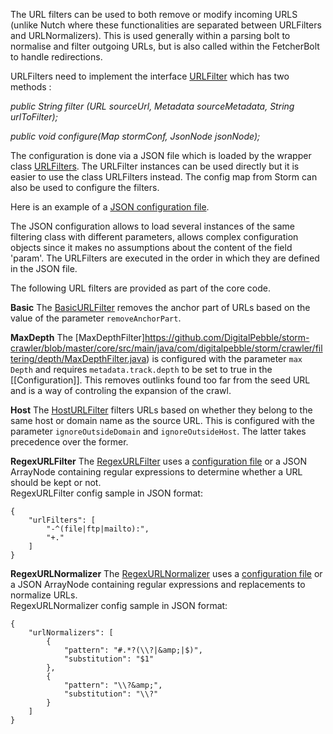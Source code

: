 The URL filters can be used to both remove or modify incoming URLS (unlike Nutch where these functionalities are separated between URLFilters and URLNormalizers). This is used generally within a parsing bolt to normalise and filter outgoing URLs, but is also called within the FetcherBolt to handle redirections.

URLFilters need to implement the interface [URLFilter](https://github.com/DigitalPebble/storm-crawler/blob/master/core/src/main/java/com/digitalpebble/storm/crawler/filtering/URLFilter.java) which has two methods : 

_public String filter (URL sourceUrl, Metadata sourceMetadata,
            String urlToFilter);_

_public void configure(Map stormConf, JsonNode jsonNode);_

The configuration is done via a JSON file which is loaded by the wrapper class [URLFilters](https://github.com/DigitalPebble/storm-crawler/blob/master/core/src/main/java/com/digitalpebble/storm/crawler/filtering/URLFilters.java). The URLFilter instances can be used directly but it is easier to use the class URLFilters instead. The config map from Storm can also be used to configure the filters.

Here is an example of a [JSON configuration file](https://github.com/DigitalPebble/storm-crawler/blob/master/core/src/main/resources/urlfilters.json).

The JSON configuration allows to load several instances of the same filtering class with different parameters,  allows complex configuration objects since it makes no assumptions about the content of the field 'param'. The URLFilters are executed in the order in which they are defined in the JSON file.

The following URL filters are provided as part of the core code.

**Basic**
The [BasicURLFilter](https://github.com/DigitalPebble/storm-crawler/blob/master/core/src/main/java/com/digitalpebble/storm/crawler/filtering/basic/BasicURLNormalizer.java) removes the anchor part of URLs based on the value of the parameter `removeAnchorPart`.

**MaxDepth**
The [MaxDepthFilter]https://github.com/DigitalPebble/storm-crawler/blob/master/core/src/main/java/com/digitalpebble/storm/crawler/filtering/depth/MaxDepthFilter.java) is configured with the parameter `max Depth` and requires `metadata.track.depth` to be set to true in the [[Configuration]]. This removes outlinks found too far from the seed URL and is a way of controling the expansion of the crawl.

**Host**
The [HostURLFilter](https://github.com/DigitalPebble/storm-crawler/blob/master/core/src/main/java/com/digitalpebble/storm/crawler/filtering/host/HostURLFilter.java) filters URLs based on whether they belong to the same host or domain name as the source URL. This is configured with the parameter `ignoreOutsideDomain` and `ignoreOutsideHost`. The latter takes precedence over the former.

**RegexURLFilter**
The [RegexURLFilter](https://github.com/DigitalPebble/storm-crawler/blob/master/core/src/main/java/com/digitalpebble/storm/crawler/filtering/regex/RegexURLFilter.java) uses a [configuration file](https://github.com/DigitalPebble/storm-crawler/blob/master/core/src/main/resources/default-regex-filters.txt) or a JSON ArrayNode containing regular expressions to determine whether a URL should be kept or not.
<br/>
RegexURLFilter config sample in JSON format:<br/>
```
{
    "urlFilters": [
        "-^(file|ftp|mailto):",
        "+."
    ]
}
```

**RegexURLNormalizer**
The [RegexURLNormalizer](https://github.com/DigitalPebble/storm-crawler/blob/master/core/src/main/java/com/digitalpebble/storm/crawler/filtering/regex/RegexURLNormalizer.java) uses a [configuration file](https://github.com/DigitalPebble/storm-crawler/blob/master/core/src/main/resources/default-regex-normalizers.xml) or a JSON ArrayNode containing regular expressions and replacements to normalize URLs.
<br/>
RegexURLNormalizer config sample in JSON format:<br/>
```
{
    "urlNormalizers": [
        {
            "pattern": "#.*?(\\?|&amp;|$)",
            "substitution": "$1"
        },
        {
            "pattern": "\\?&amp;",
            "substitution": "\\?"
        }
    ]
}
```